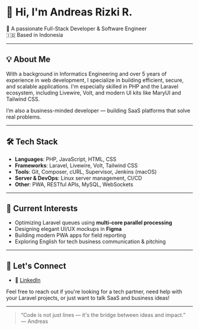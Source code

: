 # 👋 Hi, I'm Andreas Rizki R.

🎯 A passionate Full-Stack Developer & Software Engineer  
🇮🇩 Based in Indonesia

---

## 💡 About Me

With a background in Informatics Engineering and over 5 years of experience in web development, I specialize in building efficient, secure, and scalable applications. I'm especially skilled in PHP and the Laravel ecosystem, including Livewire, Volt, and modern UI kits like MaryUI and Tailwind CSS.

I’m also a business-minded developer — building SaaS platforms that solve real problems.

---

## 🛠 Tech Stack

- **Languages**: PHP, JavaScript, HTML, CSS
- **Frameworks**: Laravel, Livewire, Volt, Tailwind CSS
- **Tools**: Git, Composer, cURL, Supervisor, Jenkins (macOS)
- **Server & DevOps**: Linux server management, CI/CD
- **Other**: PWA, RESTful APIs, MySQL, WebSockets


---

## 📌 Current Interests

- Optimizing Laravel queues using **multi-core parallel processing**
- Designing elegant UI/UX mockups in **Figma**
- Building modern PWA apps for field reporting
- Exploring English for tech business communication & pitching

---

## 🤝 Let's Connect

- 💼 [LinkedIn](https://www.linkedin.com/in/kyrozyn/)

Feel free to reach out if you're looking for a tech partner, need help with your Laravel projects, or just want to talk SaaS and business ideas!

---

> “Code is not just lines — it's the bridge between ideas and impact.”  
> — Andreas
